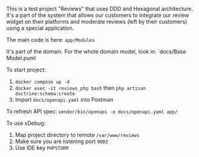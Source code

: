This is a test project "Reviews" that uses DDD and Hexagonal architecture. It's a part of the system that allows our customers to integrate our review widget on their platforms and moderate reviews (left by their customers) using a special application.

The main code is here: `app/Modules`

It's part of the domain. For the whole domain model, look in: `docs/Base Model.puml

To start project:
1. `docker compose up -d`
2. `docker exec -it reviews_php bash` then `php artisan doctrine:schema:create`
3. Import `docs/openapi.yaml` into Postman

To refresh API spec: `vendor/bin/openapi -o docs/openapi.yaml app/`

To use xDebug:
1. Map project directory to remote `/var/www/reviews`
2. Make sure you are listening port `9003`
3. Use IDE key `PHPSTORM`
